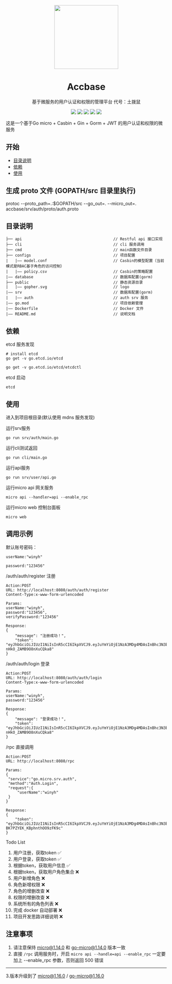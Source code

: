 <p align="center">
  <a href="https://winyh.github.io/accbase/">
    <img width="200" src="https://github.com/winyh/accbase/blob/master/public/gopher.svg">
  </a>
</p>

<h1 align="center">Accbase</h1>

<p align="center">基于微服务的用户认证和权限的管理平台  代号：土拨鼠</p>

<div align="center">

![](https://img.shields.io/github/issues/winyh/accbase) ![](https://img.shields.io/github/languages/code-size/winyh/accbase) ![](https://img.shields.io/github/watch/winyh/accbase) ![](https://img.shields.io/github/stars/winyh/accbase) ![](https://img.shields.io/github/last-commit/winyh/accbase)

</div> 
这是一个基于Go micro + Casbin + Gin + Gorm + JWT 的用户认证和权限的微服务

## 开始

- [目录说明](#目录说明)
- [依赖](#依赖)
- [使用](#使用)

## 生成 proto 文件 (GOPATH/src 目录里执行)

protoc --proto_path=.:$GOPATH/src --go_out=. --micro_out=. accbase/srv/auth/proto/auth.proto

## 目录说明

```
├── api                                        // Restful api 接口实现
├── cli                                        // cli 服务调用
├── cmd                                        // main函数文件目录
├── configs                                    // 项目配置
|   |—— model.conf                             // Casbin的模型配置（当前模式是RBAC基于角色的访问控制） 
|   |—— policy.csv                             // Casbin的策略配置
|—— database                                   // 数据库配置(gorm)
├── public                                     // 静态资源目录
|   |—— gopher.svg                             // logo 
|—— srv                                        // 数据库配置(gorm)
|   |—— auth                                   // auth srv 服务 
|—— go.mod                                     // 项目依赖管理
|—— Dockerfile                                 // Docker 文件
|—— README.md                                  // 说明文档
```

## 依赖
etcd 服务发现

```
# install etcd
go get -v go.etcd.io/etcd

go get -v go.etcd.io/etcd/etcdctl
```
etcd 启动

```
etcd
``` 

## 使用

进入到项目根目录(默认使用 mdns 服务发现)

运行srv服务
```
go run srv/auth/main.go
```

运行cli测试返回
```
go run cli/main.go
```

运行api服务
```
go run srv/user/api.go
```

运行micro api 网关服务
```
micro api --handler=api --enable_rpc
```

运行micro web 控制台面板
```
micro web
```

## 调用示例
默认账号密码：

```
userName:"winyh"

password:"123456"
```

/auth/auth/register 注册
```
Action:POST
URL: http://localhost:8080/auth/auth/register
Content-Type:x-www-form-urlencoded

Params:
userName:"winyh",
password:"123456",
verifyPassword:"123456"

Response:
{
    "message": "注册成功！",
    "token": "eyJhbGciOiJIUzI1NiIsInR5cCI6IkpXVCJ9.eyJuYmYiOjE1NzA3MDg4MDAsInBhc3N3b3JkIjoiMTIzNDU2IiwidXNlcm5hbWUiOiJ3aW55aCJ9.1UKdHGY_f6eXIxOJbvU3rW-nHkO_ZAMB9O8nXuCQka8"
}

```

/auth/auth/login 登录
```
Action:POST
URL: http://localhost:8080/auth/auth/login
Content-Type:x-www-form-urlencoded

Params:
userName:"winyh",
password:"123456"

Response:
{
    "message": "登录成功！",
    "token": "eyJhbGciOiJIUzI1NiIsInR5cCI6IkpXVCJ9.eyJuYmYiOjE1NzA3MDg4MDAsInBhc3N3b3JkIjoiMTIzNDU2IiwidXNlcm5hbWUiOiJ3aW55aCJ9.1UKdHGY_f6eXIxOJbvU3rW-nHkO_ZAMB9O8nXuCQka8"
}

```

/rpc 直接调用
   ```
   Action:POST
   URL: http://localhost:8080/rpc 
   
   Params:
   {
   	"service":"go.micro.srv.auth",
   	"method":"Auth.Login",
   	"request":{
   		"userName":"winyh"
   	}
   }
   
   Response:
   {
       "token": "eyJhbGciOiJIUzI1NiIsInR5cCI6IkpXVCJ9.eyJuYmYiOjE1NzA3MDg4MDAsInBhc3N3b3JkIjoiIiwidXNlcm5hbWUiOiJ3aW55aCJ9.kDEBDzrP1yXbzFZ52q-BK7PZYEK_KBphnthOO9zFK9c"
   }
   
   ```



Todo List
1. 用户注册，获取token ✅
2. 用户登录，获取token ✅
3. 根据token，获取用户信息 ✅
4. 根据token，获取用户角色集合 ❌
5. 用户新增角色 ❌
6. 角色新增权限 ❌
7. 角色的增删改查 ❌
8. 权限的增删改查 ❌
9. 系统所有的角色列表 ❌
10. 完成 docker 自动部署 ❌
11. 项目开发思路详细说明 ❌

## 注意事项
1. 请注意保持 micro@1.14.0 和 go-micro@1.14.0 版本一致
2. 直接 `/rpc` 调用服务时，开启 `micro api --handle=api --enable_rpc` 一定要加上 --enable_rpc 参数，否则返回 500 错误 
___________________________
3.版本升级到了 micro@1.16.0 / go-micro@1.16.0